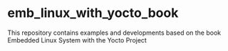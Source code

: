# emb_linux_with_yocto_book
This repository contains examples and developments based on the book Embedded Linux System with the Yocto Project
